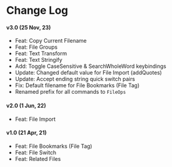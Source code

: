 # Change Log

<!-- Check [Keep a Changelog](http://keepachangelog.com/) for recommendations on how to structure this file. -->

#### v3.0 (25 Nov, 23)

- Feat: Copy Current Filename
- Feat: File Groups
- Feat: Text Transform
- Feat: Text Stringify
- Add: Toggle CaseSensitive & SearchWholeWord keybindings
- Update: Changed default value for File Import (addQuotes)
- Update: Accept ending string quick switch pairs
- Fix: Default filename for File Bookmarks (File Tag)
- Renamed prefix for all commands to `FileOps`

#### v2.0 (1 Jun, 22)

- Feat: File Import

#### v1.0 (21 Apr, 21)

- Feat: File Bookmarks (File Tag)
- Feat: File Switch
- Feat: Related Files
